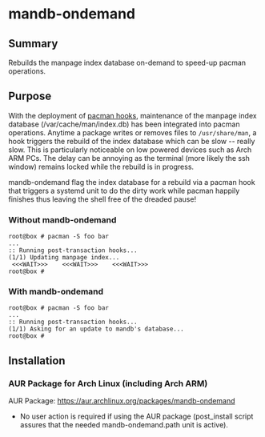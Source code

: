 # mandb-ondemand
## Summary
Rebuilds the manpage index database on-demand to speed-up pacman operations.

## Purpose
With the deployment of [pacman hooks](https://wiki.archlinux.org/index.php/User:Allan/Pacman_Hooks), maintenance of the manpage index database (/var/cache/man/index.db) has been integrated into pacman operations.  Anytime a package writes or removes files to `/usr/share/man`, a hook triggers the rebuild of the index database which can be slow -- really slow.  This is particularly noticeable on low powered devices such as Arch ARM PCs.  The delay can be annoying as the terminal (more likely the ssh window) remains locked while the rebuild is in progress.

mandb-ondemand flag the index database for a rebuild via a pacman hook that triggers a systemd unit to do the dirty work while pacman happily finishes thus leaving the shell free of the dreaded pause!

### Without mandb-ondemand
```
root@box # pacman -S foo bar
...
:: Running post-transaction hooks...
(1/1) Updating manpage index...
 <<<WAIT>>>    <<<WAIT>>>    <<<WAIT>>>
root@box #
```
### With mandb-ondemand
```
root@box # pacman -S foo bar
...
:: Running post-transaction hooks...
(1/1) Asking for an update to mandb's database...
root@box #
```

## Installation
### AUR Package for Arch Linux (including Arch ARM)
AUR Package: https://aur.archlinux.org/packages/mandb-ondemand

* No user action is required if using the AUR package (post_install script assures that the needed mandb-ondemand.path unit is active).
